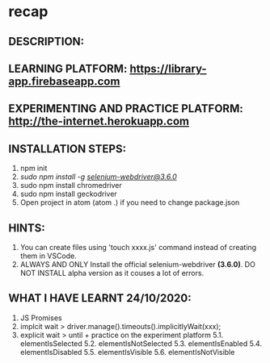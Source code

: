 # recap

## <b>DESCRIPTION:</b>


## <b>LEARNING PLATFORM: https://library-app.firebaseapp.com</b>
## <b>EXPERIMENTING AND PRACTICE PLATFORM: http://the-internet.herokuapp.com</b>


## <b>INSTALLATION STEPS:</b>
1. npm init
2. <i>sudo npm install -g selenium-webdriver@3.6.0</i>
3. sudo npm install chromedriver
4. sudo npm install geckodriver
5. Open project in atom (atom .) if you need to  change package.json


## <b>HINTS:</b>
1. You can create files using 'touch xxxx.js' command instead of creating them in VSCode.
2. ALWAYS AND ONLY Install the official selenium-webdriver <b>(3.6.0)</b>. DO NOT INSTALL alpha version as it couses a lot of errors.


## <b>WHAT I HAVE LEARNT 24/10/2020:</b>
1. JS Promises
4. implcit wait  > driver.manage().timeouts().implicitlyWait(xxx);
5. explicit wait > until + practice on the experiment platform
    5.1. elementIsSelected
    5.2. elementIsNotSelected
    5.3. elementIsEnabled
    5.4. elementIsDisabled
    5.5. elementIsVisible
    5.6. elementIsNotVisible
